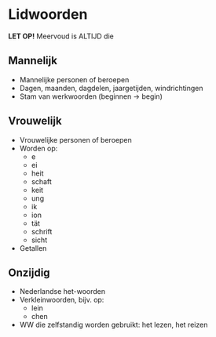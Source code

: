 # Lidwoorden

**LET OP!** Meervoud is ALTIJD die

## Mannelijk

- Mannelijke personen of beroepen
- Dagen, maanden, dagdelen, jaargetijden, windrichtingen
- Stam van werkwoorden (beginnen -> begin)

## Vrouwelijk

- Vrouwelijke personen of beroepen
- Worden op:
  - e
  - ei
  - heit
  - schaft
  - keit
  - ung
  - ik
  - ion
  - tät
  - schrift
  - sicht
- Getallen

## Onzijdig

- Nederlandse het-woorden
- Verkleinwoorden, bijv. op:
  - lein
  - chen
- WW die zelfstandig worden gebruikt: het lezen, het reizen
